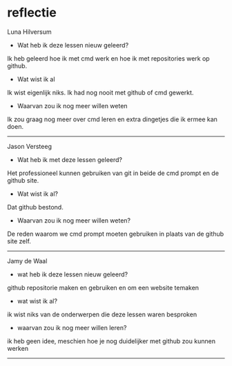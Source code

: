 # reflectie

Luna Hilversum

- Wat heb ik deze lessen nieuw geleerd?

Ik heb geleerd hoe ik met cmd werk en hoe ik met repositories werk op github.

- Wat wist ik al

Ik wist eigenlijk niks. Ik had nog nooit met github of cmd gewerkt.

- Waarvan zou ik nog meer willen weten

Ik zou graag nog meer over cmd leren en extra dingetjes die ik ermee kan doen.

____

Jason Versteeg

- Wat heb ik met deze lessen geleerd?

Het professioneel kunnen gebruiken van git in beide de cmd prompt en de github site.

- Wat wist ik al?

Dat github bestond.

- Waarvan zou ik nog meer willen weten?

De reden waarom we cmd prompt moeten gebruiken in plaats van de github site zelf.
____
Jamy de Waal

- wat heb ik deze lessen nieuw geleerd?

github repositorie maken en gebruiken en om een website temaken

- wat wist ik al?

ik wist niks van de onderwerpen die deze lessen waren besproken

- waarvan zou ik nog meer willen leren?

ik heb geen idee, meschien hoe je nog duidelijker met github zou kunnen werken

____
